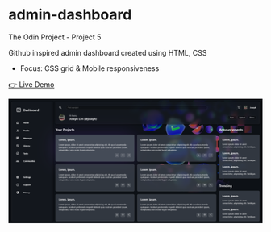 # admin-dashboard

The Odin Project - Project 5

Github inspired admin dashboard created using HTML, CSS

-   Focus: CSS grid & Mobile responsiveness

[👉 Live Demo](https://mocchu.github.io/admin-dashboard/)

<img src="img/sc.png" width="825" />
